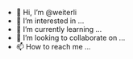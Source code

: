 - 👋 Hi, I’m @weiterli
- 👀 I’m interested in ...
- 🌱 I’m currently learning ...
- 💞️ I’m looking to collaborate on ...
- 📫 How to reach me ...

<!---
weiterli/weiterli is a ✨ special ✨ repository because its `README.md` (this file) appears on your GitHub profile.
You can click the Preview link to take a look at your changes.
--->
